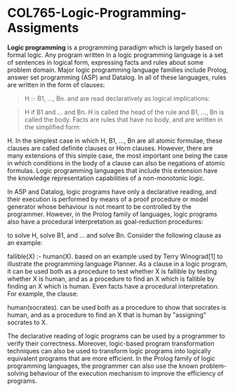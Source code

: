 # COL765-Logic-Programming-Assigments

**Logic programming** is a programming paradigm which is largely based on formal logic. Any program written in a logic programming language is a set of sentences in logical form, expressing facts and rules about some problem domain. Major logic programming language families include Prolog, answer set programming (ASP) and Datalog. In all of these languages, rules are written in the form of clauses:

> H :- B1, …, Bn.
>and are read declaratively as logical implications:

>H if B1 and … and Bn.
>H is called the head of the rule and B1, ..., Bn is called the body. Facts are rules that have no body, and are written in the simplified form:

H.
In the simplest case in which H, B1, ..., Bn are all atomic formulae, these clauses are called definite clauses or Horn clauses. However, there are many extensions of this simple case, the most important one being the case in which conditions in the body of a clause can also be negations of atomic formulas. Logic programming languages that include this extension have the knowledge representation capabilities of a non-monotonic logic.

In ASP and Datalog, logic programs have only a declarative reading, and their execution is performed by means of a proof procedure or model generator whose behaviour is not meant to be controlled by the programmer. However, in the Prolog family of languages, logic programs also have a procedural interpretation as goal-reduction procedures:

to solve H, solve B1, and ... and solve Bn.
Consider the following clause as an example:

fallible(X) :- human(X).
based on an example used by Terry Winograd[1] to illustrate the programming language Planner. As a clause in a logic program, it can be used both as a procedure to test whether X is fallible by testing whether X is human, and as a procedure to find an X which is fallible by finding an X which is human. Even facts have a procedural interpretation. For example, the clause:

human(socrates).
can be used both as a procedure to show that socrates is human, and as a procedure to find an X that is human by "assigning" socrates to X.

The declarative reading of logic programs can be used by a programmer to verify their correctness. Moreover, logic-based program transformation techniques can also be used to transform logic programs into logically equivalent programs that are more efficient. In the Prolog family of logic programming languages, the programmer can also use the known problem-solving behaviour of the execution mechanism to improve the efficiency of programs.
